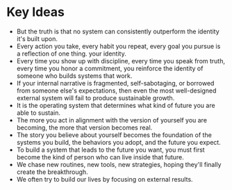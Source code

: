 # Key Ideas

- But the truth is that no system can consistently outperform the identity it's built upon.
- Every action you take, every habit you repeat, every goal you pursue is a reflection of one thing. your identity.
- Every time you show up with discipline, every time you speak from truth, every time you honor a commitment, you reinforce the identity of someone who builds systems that work.
- If your internal narrative is fragmented, self-sabotaging, or borrowed from someone else's expectations, then even the most well-designed external system will fail to produce sustainable growth.
- It is the operating system that determines what kind of future you are able to sustain.
- The more you act in alignment with the version of yourself you are becoming, the more that version becomes real.
- The story you believe about yourself becomes the foundation of the systems you build, the behaviors you adopt, and the future you expect.
- To build a system that leads to the future you want, you must first become the kind of person who can live inside that future.
- We chase new routines, new tools, new strategies, hoping they'll finally create the breakthrough.
- We often try to build our lives by focusing on external results.
